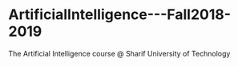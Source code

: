 # ArtificialIntelligence---Fall2018-2019
The Artificial Intelligence course @ Sharif University of Technology

